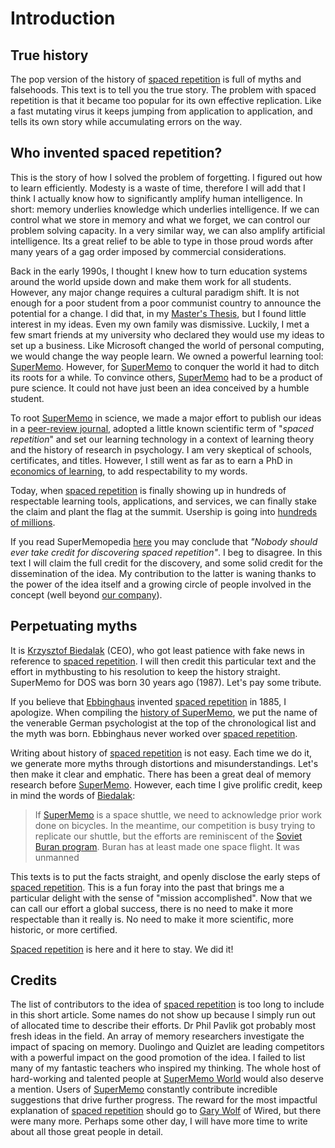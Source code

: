 # Introduction

## True history

The pop version of the history of [spaced repetition](https://supermemo.guru/wiki/Spaced_repetition) is full of myths and falsehoods. This text is to tell you the true story. The problem with spaced repetition is that it became too popular for its own effective replication. Like a fast mutating virus it keeps jumping from application to application, and tells its own story while accumulating errors on the way.

## Who invented spaced repetition?

This is the story of how I solved the problem of forgetting. I figured out how to learn efficiently. Modesty is a waste of time, therefore I will add that I think I actually know how to significantly amplify human intelligence. In short: memory underlies knowledge which underlies intelligence. If we can control what we store in memory and what we forget, we can control our problem solving capacity. In a very similar way, we can also amplify artificial intelligence. Its a great relief to be able to type in those proud words after many years of a gag order imposed by commercial considerations.

Back in the early 1990s, I thought I knew how to turn education systems around the world upside down and make them work for all students. However, any major change requires a cultural paradigm shift. It is not enough for a poor student from a poor communist country to announce the potential for a change. I did that, in my [Master's Thesis](https://supermemo.guru/wiki/Master's_Thesis), but I found little interest in my ideas. Even my own family was dismissive. Luckily, I met a few smart friends at my university who declared they would use my ideas to set up a business. Like Microsoft changed the world of personal computing, we would change the way people learn. We owned a powerful learning tool: [SuperMemo](https://supermemo.guru/wiki/SuperMemo). However, for [SuperMemo](https://supermemo.guru/wiki/SuperMemo) to conquer the world it had to ditch its roots for a while. To convince others, [SuperMemo](https://supermemo.guru/wiki/SuperMemo) had to be a product of pure science. It could not have just been an idea conceived by a humble student.

To root [SuperMemo](https://supermemo.guru/wiki/SuperMemo) in science, we made a major effort to publish our ideas in a [peer-review journal](https://supermemo.guru/wiki/ANE1994), adopted a little known scientific term of "*spaced repetition*" and set our learning technology in a context of learning theory and the history of research in psychology. I am very skeptical of schools, certificates, and titles. However, I still went as far as to earn a PhD in [economics of learning](https://supermemo.guru/wiki/Economics_of_learning), to add respectability to my words.

Today, when [spaced repetition](https://supermemo.guru/wiki/Spaced_repetition) is finally showing up in hundreds of respectable learning tools, applications, and services, we can finally stake the claim and plant the flag at the summit. Usership is going into [hundreds of millions](https://supermemo.guru/wiki/Exponential_growth_of_the_popularity_of_Algorithm_SM-2).

If you read SuperMemopedia [here](http://supermemopedia.com/wiki/Who_invented_spaced_repetition?) you may conclude that *"Nobody should ever take credit for discovering spaced repetition"*. I beg to disagree. In this text I will claim the full credit for the discovery, and some solid credit for the dissemination of the idea. My contribution to the latter is waning thanks to the power of the idea itself and a growing circle of people involved in the concept (well beyond [our company](https://supermemo.guru/wiki/SuperMemo_World)).

## Perpetuating myths

It is [Krzysztof Biedalak](https://supermemo.guru/wiki/Krzysztof_Biedalak) (CEO), who got least patience with fake news in reference to [spaced repetition](https://supermemo.guru/wiki/Spaced_repetition). I will then credit this particular text and the effort in mythbusting to his resolution to keep the history straight. SuperMemo for DOS was born 30 years ago (1987). Let's pay some tribute.

If you believe that [Ebbinghaus](https://supermemo.guru/wiki/Ebbinghaus) invented [spaced repetition](https://supermemo.guru/wiki/Spaced_repetition) in 1885, I apologize. When compiling the [history of SuperMemo](http://super-memory.com/english/history.htm), we put the name of the venerable German psychologist at the top of the chronological list and the myth was born. Ebbinghaus never worked over [spaced repetition](https://supermemo.guru/wiki/Spaced_repetition).

Writing about history of [spaced repetition](https://supermemo.guru/wiki/Spaced_repetition) is not easy. Each time we do it, we generate more myths through distortions and misunderstandings. Let's then make it clear and emphatic. There has been a great deal of memory research before [SuperMemo](https://supermemo.guru/wiki/SuperMemo). However, each time I give prolific credit, keep in mind the words of [Biedalak](https://supermemo.guru/wiki/Biedalak):

> If [SuperMemo](https://supermemo.guru/wiki/SuperMemo) is a space shuttle, we need to acknowledge prior work done on bicycles. In the meantime, our competition is busy trying to replicate our shuttle, but the efforts are reminiscent of the [Soviet Buran program](https://en.wikipedia.org/wiki/Buran_(spacecraft)). Buran has at least made one space flight. It was unmanned

This texts is to put the facts straight, and openly disclose the early steps of [spaced repetition](https://supermemo.guru/wiki/Spaced_repetition). This is a fun foray into the past that brings me a particular delight with the sense of "mission accomplished". Now that we can call our effort a global success, there is no need to make it more respectable than it really is. No need to make it more scientific, more historic, or more certified.

[Spaced repetition](https://supermemo.guru/wiki/Spaced_repetition) is here and it here to stay. We did it!

## Credits

The list of contributors to the idea of [spaced repetition](https://supermemo.guru/wiki/Spaced_repetition) is too long to include in this short article. Some names do not show up because I simply run out of allocated time to describe their efforts. Dr Phil Pavlik got probably most fresh ideas in the field. An array of memory researchers investigate the impact of spacing on memory. Duolingo and Quizlet are leading competitors with a powerful impact on the good promotion of the idea. I failed to list many of my fantastic teachers who inspired my thinking. The whole host of hard-working and talented people at [SuperMemo World](https://supermemo.guru/wiki/SuperMemo_World) would also deserve a mention. Users of [SuperMemo](https://supermemo.guru/wiki/SuperMemo) constantly contribute incredible suggestions that drive further progress. The reward for the most impactful explanation of [spaced repetition](https://supermemo.guru/wiki/Spaced_repetition) should go to [Gary Wolf](https://supermemo.guru/wiki/Gary_Wolf_on_the_history_of_spaced_repetition) of Wired, but there were many more. Perhaps some other day, I will have more time to write about all those great people in detail.
